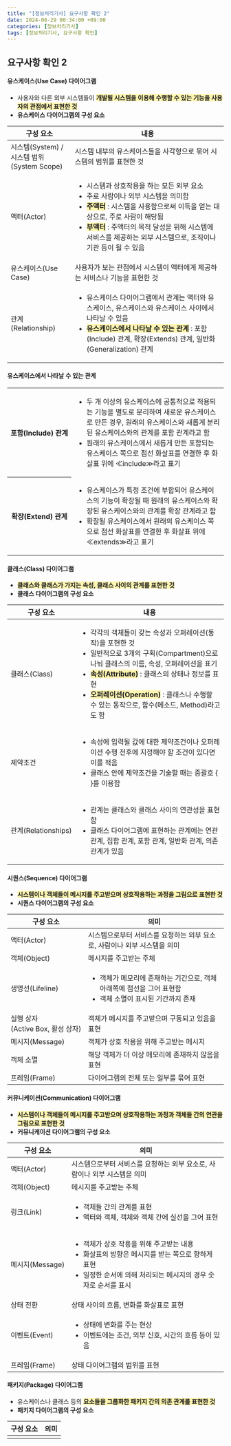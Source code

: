 ```yaml
---
title: "[정보처리기사] 요구사항 확인 2"
date: 2024-06-29 00:34:00 +09:00
categories: [정보처리기사]
tags: [정보처리기사, 요구사항 확인]
---
```


## 요구사항 확인 2

#### **유스케이스(Use Case) 다이어그램**

- 사용자와 다른 외부 시스템들이 **<span style="background-color:#fff5b1">개발될 시스템을 이용해 수행할 수 있는 기능을 사용자의 관점에서 표현한 것</span>**
- **유스케이스 다이어그램의 구성 요소**
<table>
<thead>
<tr>
<th class="text-center">구성 요소</th>
<th class="text-center">내용</th>
</tr>
</thead>
<tbody>
<tr>
<td>시스템(System) /<br/>시스템 범위(System Scope)</td>
<td style="white-space: normal;">시스템 내부의 유스케이스들을 사각형으로 묶어 시스템의 범위를 표현한 것</td>
</tr>
<tr>
<td>액터(Actor)</td>
<td style="white-space: normal;">
<ul>
<li>시스템과 상호작용을 하는 모든 외부 요소</li>
<li>주로 사람이나 외부 시스템을 의미함</li>
<li><strong style="background-color:#fff5b1">주액터</strong> : 시스템을 사용함으로써 이득을 얻는 대상으로, 주로 사람이 해당됨</li>
<li><strong style="background-color:#fff5b1">부액터</strong> : 주액터의 목적 달성을 위해 시스템에 서비스를 제공하는 외부 시스템으로, 조직이나 기관 등이 될 수 있음</li>
</ul>
</td>
</tr>
<tr>
<td>유스케이스(Use Case)</td>
<td style="white-space: normal;">사용자가 보는 관점에서 시스템이 액터에게 제공하는 서비스나 기능을 표현한 것</td>
</tr>
<tr>
<td>관계(Relationship)</td>
<td style="white-space: normal;">
<ul>
<li>유스케이스 다이어그램에서 관계는 액터와 유스케이스, 유스케이스와 유스케이스 사이에서 나타날 수 있음</li>
<li><strong style="background-color:#fff5b1">유스케이스에서 나타날 수 있는 관계</strong> : 포함(Include) 관계, 확장(Extends) 관계, 일반화(Generalization) 관계</li>
</ul>
</td>
</tr>
</tbody>
</table>

#### **유스케이스에서 나타날 수 있는 관계**
<table>
<tr>
<th class="text-center" style="white-space: pre;">포함(Include) 관계</th>
<td style="white-space: normal;">
<ul>
<li>두 개 이상의 유스케이스에 공통적으로 적용되는 기능을 별도로 분리하여 새로운 유스케이스로 만든 경우, 원래의 유스케이스와 새롭게 분리된 유스케이스와의 관계를 포함 관계라고 함</li>
<li>원래의 유스케이스에서 새롭게 만든 포함되는 유스케이스 쪽으로 점선 화살표를 연결한 후 화살표 위에 ≪include≫라고 표기</li>
</ul>
</td>
</tr>
<tr>
<th class="text-center" style="white-space: pre;">확장(Extend) 관계</th>
<td style="white-space: normal;">
<ul>
<li>유스케이스가 특정 조건에 부합되어 유스케이스의 기능이 확장될 때 원래의 유스케이스와 확장된 유스케이스와의 관계를 확장 관계라고 함</li>
<li>확잘될 유스케이스에서 원래의 유스케이스 쪽으로 점선 화살표를 연결한 후 화살표 위에 ≪extends≫라고 표기</li>
</ul>
</td>
</tr>
</table>

#### **클래스(Class) 다이어그램**
- **<span style="background-color: #fff5b1">클래스와 클래스가 가지는 속성, 클래스 사이의 관계를 표현한 것</span>**
- **클래스 다이어그램의 구성 요소**
<table>
<thead>
<tr>
<th class="text-center">구성 요소</th>
<th class="text-center"> 내용</th>
</tr>
</thead>
<tbody>
<tr>
<td style="white-space: pre;">클래스(Class)</td>
<td style="white-space: normal;">
<ul>
<li>각각의 객체들이 갖는 속성과 오퍼레이션(동작)을 포현한 것</li>
<li>일반적으로 3개의 구획(Compartment)으로 나눠 클래스의 이름, 속성, 오퍼레이션을 표기</li>
<li><strong style="background-color:#fff5b1">속성(Attribute)</strong> : 클래스의 상태나 정보를 표현</li>
<li><strong style="background-color:#fff5b1">오퍼레이션(Operation)</strong> : 클래스나 수행할 수 있는 동작으로, 함수(메소드, Method)라고도 함</li>
</ul>
</td>
</tr>
<tr>
<td style="white-space: pre;">제약조건</td>
<td style="white-space: normal;">
<ul>
<li>속성에 입력될 값에 대한 제약조건이나 오퍼레이션 수행 전후에 지정해야 할 조건이 있다면 이를 적음</li>
<li>클래스 안에 제약조건을 기술할 때는 중괄호 { }를 이용함</li>
</ul>
</td>
</tr>
<tr>
<td style="white-space: pre;">관계(Relationships)</td>
<td style="white-space: normal;">
<ul>
<li>관계는 클래스와 클래스 사이의 연관성을 표현함</li>
<li>클래스 다이어그램에 표현하는 관계에는 연관 관계, 집합 관계, 포함 관계, 일반화 관계, 의존 관계가 있음</li>
</ul>
</td>
</tr>
</tbody>
</table>

#### **시퀀스(Sequence) 다이어그램**

- **<span style="background-color:#fff5b1">시스템이나 객체들이 메시지를 주고받으며 상호작용하는 과정을 그림으로 표현한 것</span>**
- **시퀀스 다이어그램의 구성 요소**
<table>
<thead>
<tr>
<th class="text-center">구성 요소</th>
<th class="text-center">의미</th>
</tr>
</thead>
<tbody>
<tr>
<td style="white-space: pre;">액터(Actor)</td>
<td style="white-space: normal;">시스템으로부터 서비스를 요청하는 외부 요소로, 사람이나 외부 시스템을 의미</td>
</tr>
<tr>
<td style="white-space: pre;">객체(Object)</td>
<td style="white-space: normal;">메시지를 주고받는 주체</td>
</tr>
<tr>
<td style="white-space: pre;">생명선(Lifeline)</td>
<td style="white-space: normal;">
<ul>
<li>객체가 메모리에 존재하는 기간으로, 객체 아래쪽에 점선을 그어 표현함</li>
<li>객체 소멸이 표시된 기간까지 존재</li>
</ul>
</td>
</tr>
<tr>
<td style="white-space: pre;">실행 상자<br/>(Active Box, 활성 상자)</td>
<td style="white-space: normal;">객체가 메시지를 주고받으며 구동되고 있음을 표현</td>
</tr>
<tr>
<td style="white-space: pre;">메시지(Message)</td>
<td style="white-space: normal;">객체가 상호 작용을 위해 주고받는 메시지</td>
</tr>
<tr>
<td style="white-space: pre;">객체 소멸</td>
<td style="white-space: normal;">해당 객체가 더 이상 메모리에 존재하지 않음을 표현</td>
</tr>
<tr>
<td style="white-space: pre;">프레임(Frame)</td>
<td style="white-space: normal;">다이어그램의 전체 또는 일부를 묶어 표현</td>
</tr>
</tbody>
</table>

#### **커뮤니케이션(Communication) 다이어그램**

- **<span style="background-color:#fff5b1">시스템이나 객체들이 메시지를 주고받으며 상호작용하는 과정과 객체들 간의 연관을 그림으로 표현한 것</span>**
- **커뮤니케이션 다이어그램의 구성 요소**
<table>
<thead>
<tr>
<th class="text-center">구성 요소</th>
<th class="text-center">의미</th>
</tr>
</thead>
<tbody>
<tr>
<td style="white-space: pre;">액터(Actor)</td>
<td style="white-space: normal;">시스템으로부터 서비스를 요청하는 외부 요소로, 사람이나 외부 시스템을 의미</td>
</tr>
<tr>
<td style="white-space: pre;">객체(Object)</td>
<td style="white-space: normal;">메시지를 주고받는 주체</td>
</tr>
<tr>
<td style="white-space: pre;">링크(Link)</td>
<td style="white-space: normal;">
<ul>
<li>객체들 간의 관계를 표현</li>
<li>액터와 객체, 객체와 객체 간에 실선을 그어 표현</li>
</ul>
</td>
</tr>
<tr>
<td style="white-space: pre;">메시지(Message)</td>
<td style="white-space: normal;">
<ul>
<li>객체가 상호 작용을 위해 주고받는 내용</li>
<li>화살표의 방향은 메시지를 받는 쪽으로 향하게 표현</li>
<li>일정한 순서에 의해 처리되는 메시지의 경우 숫자로 순서를 표시</li>
</ul>
</td>
</tr>
<tr>
<td style="white-space: pre;">상태 전환</td>
<td style="white-space: normal;">
상태 사이의 흐름, 변화를 화살표로 표현
</td>
</tr>
<tr>
<td style="white-space: pre;">이벤트(Event)</td>
<td style="white-space: normal;">
<ul>
<li>상태에 변화를 주는 현상</li>
<li>이벤트에는 조건, 외부 신호, 시간의 흐름 등이 있음</li>
</ul>
</td>
</tr>
<tr>
<td style="white-space: pre;">프레임(Frame)</td>
<td style="white-space: normal;">
상태 다이어그램의 범위를 표현
</td>
</tr>
</tbody>
</table>

#### **패키지(Package) 다이어그램**

- 유스케이스나 클래스 등의 **<span style="background-color:#fff5b1">요소들을 그룹화한 패키지 간의 의존 관계를 표현한 것</span>**
- **패키지 다이어그램의 구성 요소**
<table>
<thead>
<tr>
<th class="text-center">구성 요소</th>
<th class="text-center">의미</th>
</tr>
</thead>
<tbody>
<tr>
<td style="white-space: pre;"></td>
<td style="white-space: normal;"></td>
</tr>
</tbody>
</table>
